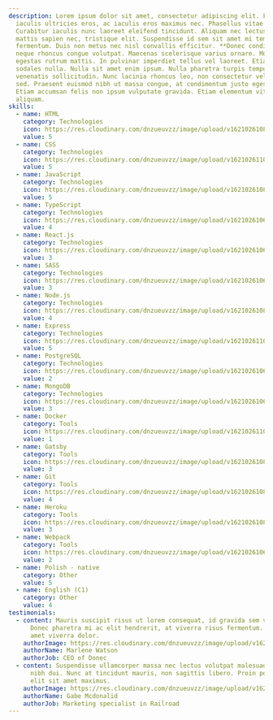 ```yaml
---
description: Lorem ipsum dolor sit amet, consectetur adipiscing elit. Fusce
  iaculis ultricies eros, ac iaculis eros maximus nec. Phasellus vitae mi felis.
  Curabitur iaculis nunc laoreet eleifend tincidunt. Aliquam nec lectus varius,
  mattis sapien nec, tristique elit. Suspendisse id sem sit amet mi tempus
  fermentum. Duis non metus nec nisl convallis efficitur. **Donec condimentum**
  neque rhoncus congue volutpat. Maecenas scelerisque varius ornare. Morbi
  egestas rutrum mattis. In pulvinar imperdiet tellus vel laoreet. Etiam ac
  sodales nulla. Nulla sit amet enim ipsum. Nulla pharetra turpis tempus
  venenatis sollicitudin. Nunc lacinia rhoncus leo, non consectetur velit tempus
  sed. Praesent euismod nibh ut massa congue, at condimentum justo egestas.
  Etiam accumsan felis non ipsum vulputate gravida. Etiam elementum vitae nisl a
  aliquam.
skills:
  - name: HTML
    category: Technologies
    icon: https://res.cloudinary.com/dnzueuvzz/image/upload/v1621026108/ck1lenickviqbv26kjju.svg
    value: 5
  - name: CSS
    category: Technologies
    icon: https://res.cloudinary.com/dnzueuvzz/image/upload/v1621026110/jiybztieu3wfxoejxhfp.svg
    value: 5
  - name: JavaScript
    category: Technologies
    icon: https://res.cloudinary.com/dnzueuvzz/image/upload/v1621026108/wcxzq9ppgmgfoyqezztj.svg
    value: 5
  - name: TypeScript
    category: Technologies
    icon: https://res.cloudinary.com/dnzueuvzz/image/upload/v1621026106/laaqxf9hmaszvwnpqv6h.svg
    value: 4
  - name: React.js
    category: Technologies
    icon: https://res.cloudinary.com/dnzueuvzz/image/upload/v1621026106/osqhnay24frmoy8virke.svg
    value: 3
  - name: SASS
    category: Technologies
    icon: https://res.cloudinary.com/dnzueuvzz/image/upload/v1621026106/nwbi2iodlc2plojb8u72.svg
    value: 3
  - name: Node.js
    category: Technologies
    icon: https://res.cloudinary.com/dnzueuvzz/image/upload/v1621026108/gd3aivlm1wyo2hfg3jir.svg
    value: 4
  - name: Express
    category: Technologies
    icon: https://res.cloudinary.com/dnzueuvzz/image/upload/v1621026110/ey4xqujxvvbvec1kjtq0.svg
    value: 5
  - name: PostgreSQL
    category: Technologies
    icon: https://res.cloudinary.com/dnzueuvzz/image/upload/v1621026106/qhp2fvoepjyelslqx241.svg
    value: 2
  - name: MongoDB
    category: Technologies
    icon: https://res.cloudinary.com/dnzueuvzz/image/upload/v1621026106/r38fy9sslg60delx3poa.svg
    value: 3
  - name: Docker
    category: Tools
    icon: https://res.cloudinary.com/dnzueuvzz/image/upload/v1621026110/bzequ627owgr5atx4nk2.svg
    value: 1
  - name: Gatsby
    category: Tools
    icon: https://res.cloudinary.com/dnzueuvzz/image/upload/v1621026108/gyngejb6jkjqnuekhphm.svg
    value: 3
  - name: Git
    category: Tools
    icon: https://res.cloudinary.com/dnzueuvzz/image/upload/v1621026108/qkcooquoedlxaor6nauk.svg
    value: 4
  - name: Heroku
    category: Tools
    icon: https://res.cloudinary.com/dnzueuvzz/image/upload/v1621026108/rdtcb3flssxwlmebr3xx.svg
    value: 3
  - name: Webpack
    category: Tools
    icon: https://res.cloudinary.com/dnzueuvzz/image/upload/v1621026106/ygn4uwpp3oei1xrqrwjy.svg
    value: 2
  - name: Polish - native
    category: Other
    value: 5
  - name: English (C1)
    category: Other
    value: 4
testimonials:
  - content: Mauris suscipit risus ut lorem consequat, id gravida sem vulputate.
      Donec pharetra mi ac elit hendrerit, at viverra risus fermentum. Proin sit
      amet viverra dolor.
    authorImage: https://res.cloudinary.com/dnzueuvzz/image/upload/v1621026105/wc9unlltgzhttjvfarnm.jpg
    authorName: Marlene Watson
    authorJob: CEO of Donec
  - content: Suspendisse ullamcorper massa nec lectus volutpat malesuada. Proin at
      nibh dui. Nunc at tincidunt mauris, non sagittis libero. Proin porta id
      elit sit amet maximus.
    authorImage: https://res.cloudinary.com/dnzueuvzz/image/upload/v1621026105/ljkzzt0qikzaqubyy4nr.jpg
    authorName: Gabe Mcdonalid
    authorJob: Marketing specialist in Railroad
---
```

